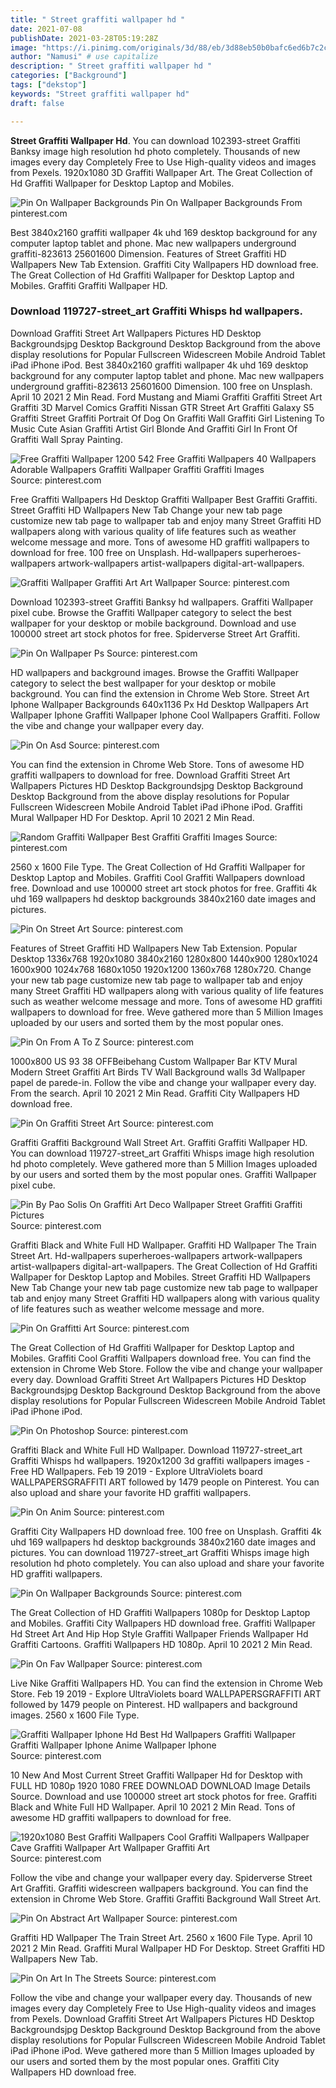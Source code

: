 ```yaml
---
title: " Street graffiti wallpaper hd "
date: 2021-07-08
publishDate: 2021-03-28T05:19:28Z
image: "https://i.pinimg.com/originals/3d/88/eb/3d88eb50b0bafc6ed6b7c2cc5d6eaf7a.jpg"
author: "Namusi" # use capitalize
description: " Street graffiti wallpaper hd "
categories: ["Background"]
tags: ["dekstop"]
keywords: "Street graffiti wallpaper hd"
draft: false

---
```



**Street Graffiti Wallpaper Hd**. You can download 102393-street Graffiti Banksy image high resolution hd photo completely. Thousands of new images every day Completely Free to Use High-quality videos and images from Pexels. 1920x1080 3D Graffiti Wallpaper Art. The Great Collection of Hd Graffiti Wallpaper for Desktop Laptop and Mobiles.

![Pin On Wallpaper Backgrounds](https://i.pinimg.com/564x/80/4a/ea/804aeaf586dcb7a0fc80a8ba1851929d.jpg "Pin On Wallpaper Backgrounds")
Pin On Wallpaper Backgrounds From pinterest.com


Best 3840x2160 graffiti wallpaper 4k uhd 169 desktop background for any computer laptop tablet and phone. Mac new wallpapers underground graffiti-823613 25601600 Dimension. Features of Street Graffiti HD Wallpapers New Tab Extension. Graffiti City Wallpapers HD download free. The Great Collection of Hd Graffiti Wallpaper for Desktop Laptop and Mobiles. Graffiti Graffiti Wallpaper HD.

### Download 119727-street_art Graffiti Whisps hd wallpapers.

Download Graffiti Street Art Wallpapers Pictures HD Desktop Backgroundsjpg Desktop Background Desktop Background from the above display resolutions for Popular Fullscreen Widescreen Mobile Android Tablet iPad iPhone iPod. Best 3840x2160 graffiti wallpaper 4k uhd 169 desktop background for any computer laptop tablet and phone. Mac new wallpapers underground graffiti-823613 25601600 Dimension. 100 free on Unsplash. April 10 2021 2 Min Read. Ford Mustang and Miami Graffiti Graffiti Street Art Graffiti 3D Marvel Comics Graffiti Nissan GTR Street Art Graffiti Galaxy S5 Graffiti Street Graffiti Portrait Of Dog On Graffiti Wall Graffiti Girl Listening To Music Cute Asian Graffiti Artist Girl Blonde And Graffiti Girl In Front Of Graffiti Wall Spray Painting.


![Free Graffiti Wallpaper 1200 542 Free Graffiti Wallpapers 40 Wallpapers Adorable Wallpapers Graffiti Wallpaper Graffiti Graffiti Images](https://i.pinimg.com/originals/b6/c6/3e/b6c63eecedf42274b34f5702b9219e58.jpg "Free Graffiti Wallpaper 1200 542 Free Graffiti Wallpapers 40 Wallpapers Adorable Wallpapers Graffiti Wallpaper Graffiti Graffiti Images")
Source: pinterest.com

Free Graffiti Wallpapers Hd Desktop Graffiti Wallpaper Best Graffiti Graffiti. Street Graffiti HD Wallpapers New Tab Change your new tab page customize new tab page to wallpaper tab and enjoy many Street Graffiti HD wallpapers along with various quality of life features such as weather welcome message and more. Tons of awesome HD graffiti wallpapers to download for free. 100 free on Unsplash. Hd-wallpapers superheroes-wallpapers artwork-wallpapers artist-wallpapers digital-art-wallpapers.

![Graffiti Wallpaper Graffiti Art Art Wallpaper](https://i.pinimg.com/originals/fa/cc/52/facc5292a1ba146e1410ef9983fc3aa7.jpg "Graffiti Wallpaper Graffiti Art Art Wallpaper")
Source: pinterest.com

Download 102393-street Graffiti Banksy hd wallpapers. Graffiti Wallpaper pixel cube. Browse the Graffiti Wallpaper category to select the best wallpaper for your desktop or mobile background. Download and use 100000 street art stock photos for free. Spiderverse Street Art Graffiti.

![Pin On Wallpaper Ps](https://i.pinimg.com/originals/89/51/21/895121ea429d91f2f85b638d479f6d67.jpg "Pin On Wallpaper Ps")
Source: pinterest.com

HD wallpapers and background images. Browse the Graffiti Wallpaper category to select the best wallpaper for your desktop or mobile background. You can find the extension in Chrome Web Store. Street Art Iphone Wallpaper Backgrounds 640x1136 Px Hd Desktop Wallpapers Art Wallpaper Iphone Graffiti Wallpaper Iphone Cool Wallpapers Graffiti. Follow the vibe and change your wallpaper every day.

![Pin On Asd](https://i.pinimg.com/originals/03/95/11/0395112b0e4f3b7e580b11e1603f8e16.jpg "Pin On Asd")
Source: pinterest.com

You can find the extension in Chrome Web Store. Tons of awesome HD graffiti wallpapers to download for free. Download Graffiti Street Art Wallpapers Pictures HD Desktop Backgroundsjpg Desktop Background Desktop Background from the above display resolutions for Popular Fullscreen Widescreen Mobile Android Tablet iPad iPhone iPod. Graffiti Mural Wallpaper HD For Desktop. April 10 2021 2 Min Read.

![Random Graffiti Wallpaper Best Graffiti Graffiti Images](https://i.pinimg.com/originals/21/cf/da/21cfda734c602b3d22d834677a25d2c2.jpg "Random Graffiti Wallpaper Best Graffiti Graffiti Images")
Source: pinterest.com

2560 x 1600 File Type. The Great Collection of Hd Graffiti Wallpaper for Desktop Laptop and Mobiles. Graffiti Cool Graffiti Wallpapers download free. Download and use 100000 street art stock photos for free. Graffiti 4k uhd 169 wallpapers hd desktop backgrounds 3840x2160 date images and pictures.

![Pin On Street Art](https://i.pinimg.com/originals/8a/66/07/8a66078b1b144e949b9e4d9502dcb383.jpg "Pin On Street Art")
Source: pinterest.com

Features of Street Graffiti HD Wallpapers New Tab Extension. Popular Desktop 1336x768 1920x1080 3840x2160 1280x800 1440x900 1280x1024 1600x900 1024x768 1680x1050 1920x1200 1360x768 1280x720. Change your new tab page customize new tab page to wallpaper tab and enjoy many Street Graffiti HD wallpapers along with various quality of life features such as weather welcome message and more. Tons of awesome HD graffiti wallpapers to download for free. Weve gathered more than 5 Million Images uploaded by our users and sorted them by the most popular ones.

![Pin On From A To Z](https://i.pinimg.com/originals/af/91/78/af917856f8e9ff6949f220689f2b6e40.jpg "Pin On From A To Z")
Source: pinterest.com

1000x800 US 93 38 OFFBeibehang Custom Wallpaper Bar KTV Mural Modern Street Graffiti Art Birds TV Wall Background walls 3d Wallpaper papel de parede-in. Follow the vibe and change your wallpaper every day. From the search. April 10 2021 2 Min Read. Graffiti City Wallpapers HD download free.

![Pin On Graffiti Street Art](https://i.pinimg.com/originals/71/57/45/715745d17cba456ac7f141b43e322e84.jpg "Pin On Graffiti Street Art")
Source: pinterest.com

Graffiti Graffiti Background Wall Street Art. Graffiti Graffiti Wallpaper HD. You can download 119727-street_art Graffiti Whisps image high resolution hd photo completely. Weve gathered more than 5 Million Images uploaded by our users and sorted them by the most popular ones. Graffiti Wallpaper pixel cube.

![Pin By Pao Solis On Graffiti Art Deco Wallpaper Street Graffiti Graffiti Pictures](https://i.pinimg.com/originals/be/a4/80/bea480511980d806c3622bf4490148cc.jpg "Pin By Pao Solis On Graffiti Art Deco Wallpaper Street Graffiti Graffiti Pictures")
Source: pinterest.com

Graffiti Black and White Full HD Wallpaper. Graffiti HD Wallpaper The Train Street Art. Hd-wallpapers superheroes-wallpapers artwork-wallpapers artist-wallpapers digital-art-wallpapers. The Great Collection of Hd Graffiti Wallpaper for Desktop Laptop and Mobiles. Street Graffiti HD Wallpapers New Tab Change your new tab page customize new tab page to wallpaper tab and enjoy many Street Graffiti HD wallpapers along with various quality of life features such as weather welcome message and more.

![Pin On Graffitti Art](https://i.pinimg.com/originals/4a/0b/bd/4a0bbd77c24984614f403871494c1b68.jpg "Pin On Graffitti Art")
Source: pinterest.com

The Great Collection of Hd Graffiti Wallpaper for Desktop Laptop and Mobiles. Graffiti Cool Graffiti Wallpapers download free. You can find the extension in Chrome Web Store. Follow the vibe and change your wallpaper every day. Download Graffiti Street Art Wallpapers Pictures HD Desktop Backgroundsjpg Desktop Background Desktop Background from the above display resolutions for Popular Fullscreen Widescreen Mobile Android Tablet iPad iPhone iPod.

![Pin On Photoshop](https://i.pinimg.com/originals/30/35/a0/3035a0f0b902c0ffcb2c063205f7a1cc.jpg "Pin On Photoshop")
Source: pinterest.com

Graffiti Black and White Full HD Wallpaper. Download 119727-street_art Graffiti Whisps hd wallpapers. 1920x1200 3d graffiti wallpapers images - Free HD Wallpapers. Feb 19 2019 - Explore UltraViolets board WALLPAPERSGRAFFITI ART followed by 1479 people on Pinterest. You can also upload and share your favorite HD graffiti wallpapers.

![Pin On Anim](https://i.pinimg.com/originals/ff/c1/3f/ffc13fe5ff54559746b26700b0becb05.jpg "Pin On Anim")
Source: pinterest.com

Graffiti City Wallpapers HD download free. 100 free on Unsplash. Graffiti 4k uhd 169 wallpapers hd desktop backgrounds 3840x2160 date images and pictures. You can download 119727-street_art Graffiti Whisps image high resolution hd photo completely. You can also upload and share your favorite HD graffiti wallpapers.

![Pin On Wallpaper Backgrounds](https://i.pinimg.com/564x/80/4a/ea/804aeaf586dcb7a0fc80a8ba1851929d.jpg "Pin On Wallpaper Backgrounds")
Source: pinterest.com

The Great Collection of HD Graffiti Wallpapers 1080p for Desktop Laptop and Mobiles. Graffiti City Wallpapers HD download free. Graffiti Wallpaper Hd Street Art And Hip Hop Style Graffiti Wallpaper Friends Wallpaper Hd Graffiti Cartoons. Graffiti Wallpapers HD 1080p. April 10 2021 2 Min Read.

![Pin On Fav Wallpaper](https://i.pinimg.com/originals/c0/ac/dc/c0acdca0cbb518607efce7e4d74d4fea.jpg "Pin On Fav Wallpaper")
Source: pinterest.com

Live Nike Graffiti Wallpapers HD. You can find the extension in Chrome Web Store. Feb 19 2019 - Explore UltraViolets board WALLPAPERSGRAFFITI ART followed by 1479 people on Pinterest. HD wallpapers and background images. 2560 x 1600 File Type.

![Graffiti Wallpaper Iphone Hd Best Hd Wallpapers Graffiti Wallpaper Graffiti Wallpaper Iphone Anime Wallpaper Iphone](https://i.pinimg.com/originals/da/ce/cf/dacecf24752b2b18b31eeae650a26430.jpg "Graffiti Wallpaper Iphone Hd Best Hd Wallpapers Graffiti Wallpaper Graffiti Wallpaper Iphone Anime Wallpaper Iphone")
Source: pinterest.com

10 New And Most Current Street Graffiti Wallpaper Hd for Desktop with FULL HD 1080p 1920 1080 FREE DOWNLOAD DOWNLOAD Image Details Source. Download and use 100000 street art stock photos for free. Graffiti Black and White Full HD Wallpaper. April 10 2021 2 Min Read. Tons of awesome HD graffiti wallpapers to download for free.

![1920x1080 Best Graffiti Wallpapers Cool Graffiti Wallpapers Wallpaper Cave Graffiti Wallpaper Art Wallpaper Graffiti Art](https://i.pinimg.com/originals/63/34/b0/6334b065d59541f2af35d5990b0774a3.jpg "1920x1080 Best Graffiti Wallpapers Cool Graffiti Wallpapers Wallpaper Cave Graffiti Wallpaper Art Wallpaper Graffiti Art")
Source: pinterest.com

Follow the vibe and change your wallpaper every day. Spiderverse Street Art Graffiti. Graffiti widescreen wallpapers background. You can find the extension in Chrome Web Store. Graffiti Graffiti Background Wall Street Art.

![Pin On Abstract Art Wallpaper](https://i.pinimg.com/originals/c7/d7/48/c7d7480e130d6f754bab829036113d77.jpg "Pin On Abstract Art Wallpaper")
Source: pinterest.com

Graffiti HD Wallpaper The Train Street Art. 2560 x 1600 File Type. April 10 2021 2 Min Read. Graffiti Mural Wallpaper HD For Desktop. Street Graffiti HD Wallpapers New Tab.

![Pin On Art In The Streets](https://i.pinimg.com/originals/3d/88/eb/3d88eb50b0bafc6ed6b7c2cc5d6eaf7a.jpg "Pin On Art In The Streets")
Source: pinterest.com

Follow the vibe and change your wallpaper every day. Thousands of new images every day Completely Free to Use High-quality videos and images from Pexels. Download Graffiti Street Art Wallpapers Pictures HD Desktop Backgroundsjpg Desktop Background Desktop Background from the above display resolutions for Popular Fullscreen Widescreen Mobile Android Tablet iPad iPhone iPod. Weve gathered more than 5 Million Images uploaded by our users and sorted them by the most popular ones. Graffiti City Wallpapers HD download free.


